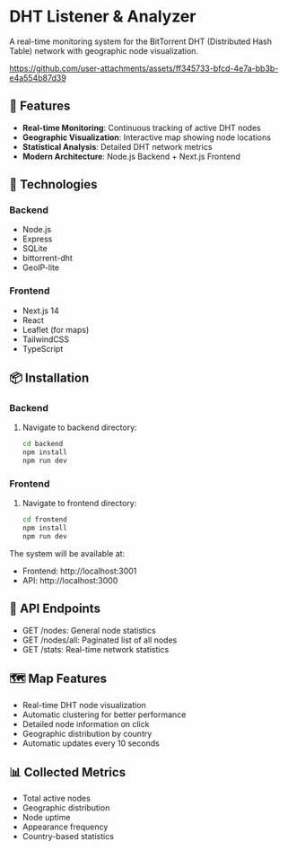 # DHT Listener & Analyzer

A real-time monitoring system for the BitTorrent DHT (Distributed Hash Table) network with geographic node visualization.

https://github.com/user-attachments/assets/ff345733-bfcd-4e7a-bb3b-e4a554b87d39

## 🌟 Features

- **Real-time Monitoring**: Continuous tracking of active DHT nodes
- **Geographic Visualization**: Interactive map showing node locations
- **Statistical Analysis**: Detailed DHT network metrics
- **Modern Architecture**: Node.js Backend + Next.js Frontend

## 🚀 Technologies

### Backend
- Node.js
- Express
- SQLite
- bittorrent-dht
- GeoIP-lite

### Frontend
- Next.js 14
- React
- Leaflet (for maps)
- TailwindCSS
- TypeScript

## 📦 Installation

### Backend
1. Navigate to backend directory:
   ```bash
   cd backend
   npm install
   npm run dev
   ```

### Frontend
1. Navigate to frontend directory:
   ```bash
   cd frontend
   npm install
   npm run dev
   ```

The system will be available at:
- Frontend: http://localhost:3001
- API: http://localhost:3000

## 📡 API Endpoints

- GET /nodes: General node statistics
- GET /nodes/all: Paginated list of all nodes
- GET /stats: Real-time network statistics

## 🗺️ Map Features

- Real-time DHT node visualization
- Automatic clustering for better performance
- Detailed node information on click
- Geographic distribution by country
- Automatic updates every 10 seconds

## 📊 Collected Metrics

- Total active nodes
- Geographic distribution
- Node uptime
- Appearance frequency
- Country-based statistics
